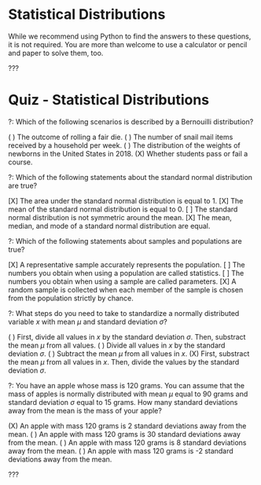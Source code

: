 # Statistical Distributions

While we recommend using Python to find the answers to these questions, it is not required. You are more than welcome to use a calculator or pencil and paper to solve them, too.

???

# Quiz - Statistical Distributions

?: Which of the following scenarios is described by a Bernouilli distribution?

( ) The outcome of rolling a fair die.
( ) The number of snail mail items received by a household per week.
( ) The distribution of the weights of newborns in the United States in 2018.
(X) Whether students pass or fail a course.

?: Which of the following statements about the standard normal distribution are true?

[X] The area under the standard normal distribution is equal to 1.
[X] The mean of the standard normal distribution is equal to 0.
[ ] The standard normal distribution is not symmetric around the mean.
[X] The mean, median, and mode of a standard normal distribution are equal.

?: Which of the following statements about samples and populations are true?

[X] A representative sample accurately represents the population.
[ ] The numbers you obtain when using a population are called statistics.
[ ] The numbers you obtain when using a sample are called parameters.
[X] A random sample is collected when each member of the sample is chosen from the population strictly by chance.

?: What steps do you need to take to standardize a normally distributed variable $x$ with mean $\mu$ and standard deviation $\sigma$?

( ) First, divide all values in $x$ by the standard deviation $\sigma$. Then, substract the mean $\mu$ from all values.
( ) Divide all values in $x$ by the standard deviation $\sigma$. 
( ) Subtract the mean $\mu$ from all values in $x$. 
(X) First, substract the mean $\mu$ from all values in $x$. Then, divide the values by the standard deviation $\sigma$.


?: You have an apple whose mass is 120 grams. You can assume that the mass of apples is normally distributed with mean $\mu$ equal to 90 grams and standard deviation $\sigma$ equal to 15 grams. How many standard deviations away from the mean is the mass of your apple?  

(X) An apple with mass 120 grams is 2 standard deviations away from the mean.
( ) An apple with mass 120 grams is 30 standard deviations away from the mean.
( ) An apple with mass 120 grams is 8 standard deviations away from the mean.
( ) An apple with mass 120 grams is -2 standard deviations away from the mean.

???